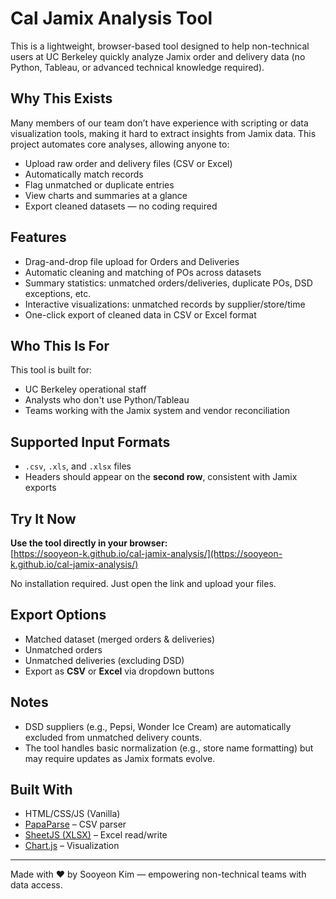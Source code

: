 # Cal Jamix Analysis Tool

This is a lightweight, browser-based tool designed to help non-technical users at UC Berkeley quickly analyze Jamix order and delivery data (no Python, Tableau, or advanced technical knowledge required).

## Why This Exists

Many members of our team don’t have experience with scripting or data visualization tools, making it hard to extract insights from Jamix data. This project automates core analyses, allowing anyone to:
- Upload raw order and delivery files (CSV or Excel)
- Automatically match records
- Flag unmatched or duplicate entries
- View charts and summaries at a glance
- Export cleaned datasets — no coding required

## Features

- Drag-and-drop file upload for Orders and Deliveries
- Automatic cleaning and matching of POs across datasets
- Summary statistics: unmatched orders/deliveries, duplicate POs, DSD exceptions, etc.
- Interactive visualizations: unmatched records by supplier/store/time
- One-click export of cleaned data in CSV or Excel format

## Who This Is For

This tool is built for:
- UC Berkeley operational staff
- Analysts who don't use Python/Tableau
- Teams working with the Jamix system and vendor reconciliation

## Supported Input Formats

- `.csv`, `.xls`, and `.xlsx` files
- Headers should appear on the **second row**, consistent with Jamix exports

## Try It Now

**Use the tool directly in your browser:**  
[https://sooyeon-k.github.io/cal-jamix-analysis/](https://sooyeon-k.github.io/cal-jamix-analysis/)

No installation required. Just open the link and upload your files.

## Export Options

- Matched dataset (merged orders & deliveries)
- Unmatched orders
- Unmatched deliveries (excluding DSD)
- Export as **CSV** or **Excel** via dropdown buttons

## Notes

- DSD suppliers (e.g., Pepsi, Wonder Ice Cream) are automatically excluded from unmatched delivery counts.
- The tool handles basic normalization (e.g., store name formatting) but may require updates as Jamix formats evolve.

## Built With

- HTML/CSS/JS (Vanilla)
- [PapaParse](https://www.papaparse.com/) – CSV parser
- [SheetJS (XLSX)](https://sheetjs.com/) – Excel read/write
- [Chart.js](https://www.chartjs.org/) – Visualization

---

Made with ❤ by Sooyeon Kim — empowering non-technical teams with data access.
